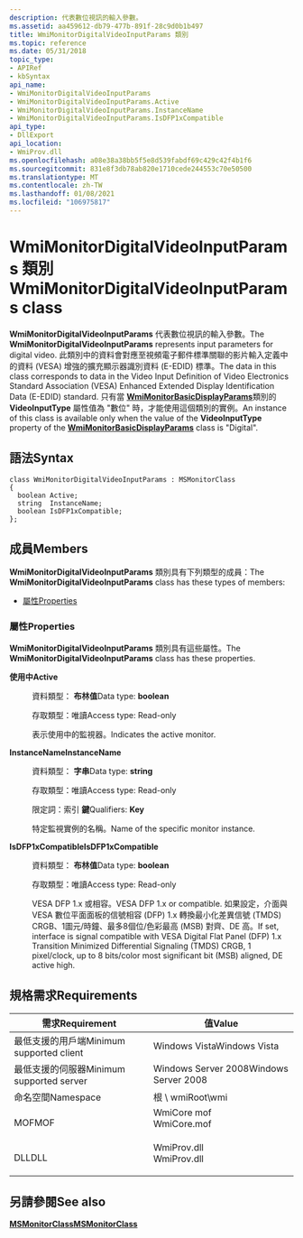 ```yaml
---
description: 代表數位視訊的輸入參數。
ms.assetid: aa459612-db79-477b-891f-28c9d0b1b497
title: WmiMonitorDigitalVideoInputParams 類別
ms.topic: reference
ms.date: 05/31/2018
topic_type:
- APIRef
- kbSyntax
api_name:
- WmiMonitorDigitalVideoInputParams
- WmiMonitorDigitalVideoInputParams.Active
- WmiMonitorDigitalVideoInputParams.InstanceName
- WmiMonitorDigitalVideoInputParams.IsDFP1xCompatible
api_type:
- DllExport
api_location:
- WmiProv.dll
ms.openlocfilehash: a08e38a38bb5f5e8d539fabdf69c429c42f4b1f6
ms.sourcegitcommit: 831e8f3db78ab820e1710cede244553c70e50500
ms.translationtype: MT
ms.contentlocale: zh-TW
ms.lasthandoff: 01/08/2021
ms.locfileid: "106975817"
---
```

# <a name="wmimonitordigitalvideoinputparams-class"></a><span data-ttu-id="ed17a-103">WmiMonitorDigitalVideoInputParams 類別</span><span class="sxs-lookup"><span data-stu-id="ed17a-103">WmiMonitorDigitalVideoInputParams class</span></span>

<span data-ttu-id="ed17a-104">**WmiMonitorDigitalVideoInputParams** 代表數位視訊的輸入參數。</span><span class="sxs-lookup"><span data-stu-id="ed17a-104">The **WmiMonitorDigitalVideoInputParams** represents input parameters for digital video.</span></span> <span data-ttu-id="ed17a-105">此類別中的資料會對應至視頻電子郵件標準關聯的影片輸入定義中的資料 (VESA) 增強的擴充顯示器識別資料 (E-EDID) 標準。</span><span class="sxs-lookup"><span data-stu-id="ed17a-105">The data in this class corresponds to data in the Video Input Definition of Video Electronics Standard Association (VESA) Enhanced Extended Display Identification Data (E-EDID) standard.</span></span> <span data-ttu-id="ed17a-106">只有當 [**WmiMonitorBasicDisplayParams**](wmimonitorbasicdisplayparams.md)類別的 **VideoInputType** 屬性值為 "數位" 時，才能使用這個類別的實例。</span><span class="sxs-lookup"><span data-stu-id="ed17a-106">An instance of this class is available only when the value of the **VideoInputType** property of the [**WmiMonitorBasicDisplayParams**](wmimonitorbasicdisplayparams.md) class is "Digital".</span></span>

## <a name="syntax"></a><span data-ttu-id="ed17a-107">語法</span><span class="sxs-lookup"><span data-stu-id="ed17a-107">Syntax</span></span>

``` syntax
class WmiMonitorDigitalVideoInputParams : MSMonitorClass
{
  boolean Active;
  string  InstanceName;
  boolean IsDFP1xCompatible;
};
```

## <a name="members"></a><span data-ttu-id="ed17a-108">成員</span><span class="sxs-lookup"><span data-stu-id="ed17a-108">Members</span></span>

<span data-ttu-id="ed17a-109">**WmiMonitorDigitalVideoInputParams** 類別具有下列類型的成員：</span><span class="sxs-lookup"><span data-stu-id="ed17a-109">The **WmiMonitorDigitalVideoInputParams** class has these types of members:</span></span>

-   [<span data-ttu-id="ed17a-110">屬性</span><span class="sxs-lookup"><span data-stu-id="ed17a-110">Properties</span></span>](#properties)

### <a name="properties"></a><span data-ttu-id="ed17a-111">屬性</span><span class="sxs-lookup"><span data-stu-id="ed17a-111">Properties</span></span>

<span data-ttu-id="ed17a-112">**WmiMonitorDigitalVideoInputParams** 類別具有這些屬性。</span><span class="sxs-lookup"><span data-stu-id="ed17a-112">The **WmiMonitorDigitalVideoInputParams** class has these properties.</span></span>

<dl> <dt>

<span data-ttu-id="ed17a-113">**使用中**</span><span class="sxs-lookup"><span data-stu-id="ed17a-113">**Active**</span></span>
</dt> <dd> <dl> <dt>

<span data-ttu-id="ed17a-114">資料類型： **布林值**</span><span class="sxs-lookup"><span data-stu-id="ed17a-114">Data type: **boolean**</span></span>
</dt> <dt>

<span data-ttu-id="ed17a-115">存取類型：唯讀</span><span class="sxs-lookup"><span data-stu-id="ed17a-115">Access type: Read-only</span></span>
</dt> </dl>

<span data-ttu-id="ed17a-116">表示使用中的監視器。</span><span class="sxs-lookup"><span data-stu-id="ed17a-116">Indicates the active monitor.</span></span>

</dd> <dt>

<span data-ttu-id="ed17a-117">**InstanceName**</span><span class="sxs-lookup"><span data-stu-id="ed17a-117">**InstanceName**</span></span>
</dt> <dd> <dl> <dt>

<span data-ttu-id="ed17a-118">資料類型： **字串**</span><span class="sxs-lookup"><span data-stu-id="ed17a-118">Data type: **string**</span></span>
</dt> <dt>

<span data-ttu-id="ed17a-119">存取類型：唯讀</span><span class="sxs-lookup"><span data-stu-id="ed17a-119">Access type: Read-only</span></span>
</dt> <dt>

<span data-ttu-id="ed17a-120">限定詞：索引 **鍵**</span><span class="sxs-lookup"><span data-stu-id="ed17a-120">Qualifiers: **Key**</span></span>
</dt> </dl>

<span data-ttu-id="ed17a-121">特定監視實例的名稱。</span><span class="sxs-lookup"><span data-stu-id="ed17a-121">Name of the specific monitor instance.</span></span>

</dd> <dt>

<span data-ttu-id="ed17a-122">**IsDFP1xCompatible**</span><span class="sxs-lookup"><span data-stu-id="ed17a-122">**IsDFP1xCompatible**</span></span>
</dt> <dd> <dl> <dt>

<span data-ttu-id="ed17a-123">資料類型： **布林值**</span><span class="sxs-lookup"><span data-stu-id="ed17a-123">Data type: **boolean**</span></span>
</dt> <dt>

<span data-ttu-id="ed17a-124">存取類型：唯讀</span><span class="sxs-lookup"><span data-stu-id="ed17a-124">Access type: Read-only</span></span>
</dt> </dl>

<span data-ttu-id="ed17a-125">VESA DFP 1.x 或相容。</span><span class="sxs-lookup"><span data-stu-id="ed17a-125">VESA DFP 1.x or compatible.</span></span> <span data-ttu-id="ed17a-126">如果設定，介面與 VESA 數位平面面板的信號相容 (DFP) 1.x 轉換最小化差異信號 (TMDS) CRGB、1圖元/時鐘、最多8個位/色彩最高 (MSB) 對齊、DE 高。</span><span class="sxs-lookup"><span data-stu-id="ed17a-126">If set, interface is signal compatible with VESA Digital Flat Panel (DFP) 1.x Transition Minimized Differential Signaling (TMDS) CRGB, 1 pixel/clock, up to 8 bits/color most significant bit (MSB) aligned, DE active high.</span></span>

</dd> </dl>

## <a name="requirements"></a><span data-ttu-id="ed17a-127">規格需求</span><span class="sxs-lookup"><span data-stu-id="ed17a-127">Requirements</span></span>



| <span data-ttu-id="ed17a-128">需求</span><span class="sxs-lookup"><span data-stu-id="ed17a-128">Requirement</span></span> | <span data-ttu-id="ed17a-129">值</span><span class="sxs-lookup"><span data-stu-id="ed17a-129">Value</span></span> |
|-------------------------------------|----------------------------------------------------------------------------------------|
| <span data-ttu-id="ed17a-130">最低支援的用戶端</span><span class="sxs-lookup"><span data-stu-id="ed17a-130">Minimum supported client</span></span><br/> | <span data-ttu-id="ed17a-131">Windows Vista</span><span class="sxs-lookup"><span data-stu-id="ed17a-131">Windows Vista</span></span><br/>                                                               |
| <span data-ttu-id="ed17a-132">最低支援的伺服器</span><span class="sxs-lookup"><span data-stu-id="ed17a-132">Minimum supported server</span></span><br/> | <span data-ttu-id="ed17a-133">Windows Server 2008</span><span class="sxs-lookup"><span data-stu-id="ed17a-133">Windows Server 2008</span></span><br/>                                                         |
| <span data-ttu-id="ed17a-134">命名空間</span><span class="sxs-lookup"><span data-stu-id="ed17a-134">Namespace</span></span><br/>                | <span data-ttu-id="ed17a-135">根 \\ wmi</span><span class="sxs-lookup"><span data-stu-id="ed17a-135">Root\\wmi</span></span><br/>                                                                   |
| <span data-ttu-id="ed17a-136">MOF</span><span class="sxs-lookup"><span data-stu-id="ed17a-136">MOF</span></span><br/>                      | <dl> <span data-ttu-id="ed17a-137"><dt>WmiCore mof</dt></span><span class="sxs-lookup"><span data-stu-id="ed17a-137"><dt>WmiCore.mof</dt></span></span> </dl> |
| <span data-ttu-id="ed17a-138">DLL</span><span class="sxs-lookup"><span data-stu-id="ed17a-138">DLL</span></span><br/>                      | <dl> <span data-ttu-id="ed17a-139"><dt>WmiProv.dll</dt></span><span class="sxs-lookup"><span data-stu-id="ed17a-139"><dt>WmiProv.dll</dt></span></span> </dl> |



## <a name="see-also"></a><span data-ttu-id="ed17a-140">另請參閱</span><span class="sxs-lookup"><span data-stu-id="ed17a-140">See also</span></span>

<dl> <dt>

[<span data-ttu-id="ed17a-141">**MSMonitorClass**</span><span class="sxs-lookup"><span data-stu-id="ed17a-141">**MSMonitorClass**</span></span>](msmonitorclass.md)
</dt> </dl>

 

 




